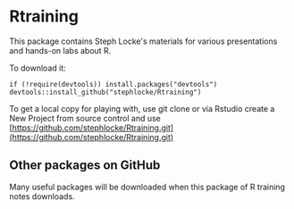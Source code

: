 # Rtraining
This package contains Steph Locke's materials for various presentations and hands-on labs about R.

To download it:
```{r}
if (!require(devtools)) install.packages("devtools")
devtools::install_github("stephlocke/Rtraining")
```
To get a local copy for playing with, use git clone or via Rstudio create a New Project from source control and use [https://github.com/stephlocke/Rtraining.git](https://github.com/stephlocke/Rtraining.git)

## Other packages on GitHub
Many useful packages will be downloaded when this package of R training notes downloads.